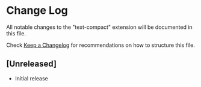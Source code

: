 # Change Log
All notable changes to the "text-compact" extension will be documented in this file.

Check [Keep a Changelog](http://keepachangelog.com/) for recommendations on how to structure this file.

## [Unreleased]
- Initial release
